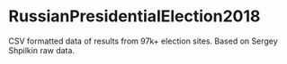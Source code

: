 # RussianPresidentialElection2018
CSV formatted data of results from 97k+ election sites. Based on Sergey Shpilkin raw data.
